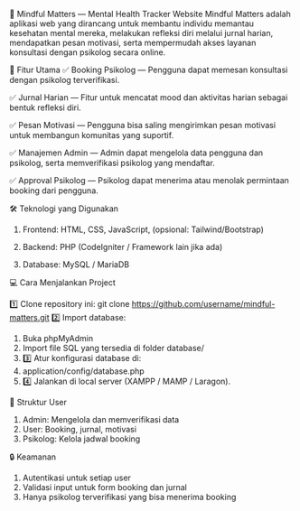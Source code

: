 🌿 Mindful Matters — Mental Health Tracker Website
Mindful Matters adalah aplikasi web yang dirancang untuk membantu individu memantau kesehatan mental mereka, melakukan refleksi diri melalui jurnal harian, mendapatkan pesan motivasi, serta mempermudah akses layanan konsultasi dengan psikolog secara online.

🚀 Fitur Utama
✅ Booking Psikolog — Pengguna dapat memesan konsultasi dengan psikolog terverifikasi.

✅ Jurnal Harian — Fitur untuk mencatat mood dan aktivitas harian sebagai bentuk refleksi diri.

✅ Pesan Motivasi — Pengguna bisa saling mengirimkan pesan motivasi untuk membangun komunitas yang suportif.

✅ Manajemen Admin — Admin dapat mengelola data pengguna dan psikolog, serta memverifikasi psikolog yang mendaftar.

✅ Approval Psikolog — Psikolog dapat menerima atau menolak permintaan booking dari pengguna.

🛠 Teknologi yang Digunakan
1. Frontend: HTML, CSS, JavaScript, (opsional: Tailwind/Bootstrap)

2. Backend: PHP (CodeIgniter / Framework lain jika ada)

3. Database: MySQL / MariaDB

💻 Cara Menjalankan Project

1️⃣ Clone repository ini:
git clone https://github.com/username/mindful-matters.git
2️⃣ Import database:
1. Buka phpMyAdmin
2. Import file SQL yang tersedia di folder database/
3. 3️⃣ Atur konfigurasi database di:
4. application/config/database.php
5. 4️⃣ Jalankan di local server (XAMPP / MAMP / Laragon).

🧠 Struktur User
1. Admin: Mengelola dan memverifikasi data
2. User: Booking, jurnal, motivasi
3. Psikolog: Kelola jadwal booking

🔒 Keamanan
1. Autentikasi untuk setiap user
2. Validasi input untuk form booking dan jurnal
3. Hanya psikolog terverifikasi yang bisa menerima booking

